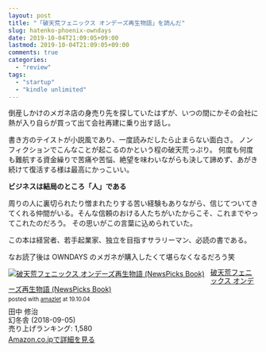 ```yaml
---
layout: post
title: "「破天荒フェニックス オンデーズ再生物語」を読んだ"
slug: hatenko-phoenix-owndays
date: 2019-10-04T21:09:05+09:00
lastmod: 2019-10-04T21:09:05+09:00
comments: true
categories:
  - "review"
tags:
  - "startup"
  - "kindle unlimited"
---
```


倒産しかけのメガネ店の身売り先を探していたはずが、いつの間にかその会社に熱が入り自らが買って出て会社再建に乗り出す話し。

書き方のテイストが小説風であり、一度読みだしたら止まらない面白さ。
ノンフィクションでこんなことが起こるのかという程の破天荒っぷり。
何度も何度も難航する資金繰りで苦痛や苦悩、絶望を味わいながらも決して諦めず、あがき続けて復活する様は最高にかっこいい。

**ビジネスは結局のところ「人」である**

周りの人に裏切られたり憎まれたりする苦い経験もありながら、信じてついてきてくれる仲間がいる。そんな信頼のおける人たちがいたからこそ、これまでやってこれたのだろう。
その思いがこの言葉に込められていた。

この本は経営者、若手起業家、独立を目指すサラリーマン、必読の書である。

なお読了後は OWNDAYS のメガネが購入したくて堪らなくなるだろう笑

<div class="amazlet-box" style="margin-bottom:0px;"><div class="amazlet-image" style="float:left;margin:0px 12px 1px 0px;"><a href="http://www.amazon.co.jp/exec/obidos/ASIN/4344033507/iriyaufo-22/ref=nosim/" name="amazletlink" target="_blank"><img src="https://images-fe.ssl-images-amazon.com/images/I/51P7rAeIDoL._SL160_.jpg" alt="破天荒フェニックス オンデーズ再生物語  (NewsPicks Book)" style="border: none;" /></a></div><div class="amazlet-info" style="line-height:120%; margin-bottom: 10px"><div class="amazlet-name" style="margin-bottom:10px;line-height:120%"><a href="http://www.amazon.co.jp/exec/obidos/ASIN/4344033507/iriyaufo-22/ref=nosim/" name="amazletlink" target="_blank">破天荒フェニックス オンデーズ再生物語  (NewsPicks Book)</a><div class="amazlet-powered-date" style="font-size:80%;margin-top:5px;line-height:120%">posted with <a href="http://www.amazlet.com/" title="amazlet" target="_blank">amazlet</a> at 19.10.04</div></div><div class="amazlet-detail">田中 修治 <br />幻冬舎 (2018-09-05)<br />売り上げランキング: 1,580<br /></div><div class="amazlet-sub-info" style="float: left;"><div class="amazlet-link" style="margin-top: 5px"><a href="http://www.amazon.co.jp/exec/obidos/ASIN/4344033507/iriyaufo-22/ref=nosim/" name="amazletlink" target="_blank">Amazon.co.jpで詳細を見る</a></div></div></div><div class="amazlet-footer" style="clear: left"></div></div>
